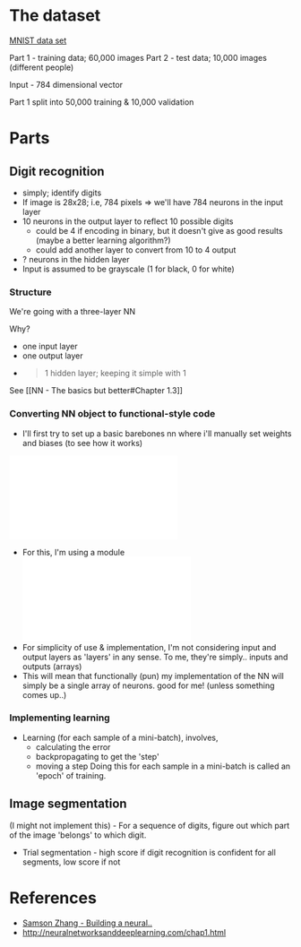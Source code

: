 # The dataset
[MNIST data set](http://yann.lecun.com/exdb/mnist/)

Part 1 - training data; 60,000 images
Part 2 - test data; 10,000 images (different people)

Input - 784 dimensional vector

Part 1 split into 50,000 training & 10,000 validation
# Parts

## Digit recognition
- simply; identify digits
- If image is 28x28; i.e, 784 pixels => we'll have 784 neurons in the input layer
- 10 neurons in the output layer to reflect 10 possible digits
	- could be 4 if encoding in binary, but it doesn't give as good results (maybe a better learning algorithm?)
	- could add another layer to convert from 10 to 4 output
- ? neurons in the hidden layer
- Input is assumed to be grayscale (1 for black, 0 for white)
### Structure
We're going with a three-layer NN 

Why?
- one input layer
- one output layer
- >1 hidden layer; keeping it simple with 1

See [[NN - The basics but better#Chapter 1.3]]
### Converting NN object to functional-style code
- I'll first try to set up a basic barebones nn where i'll manually set weights and biases (to see how it works)

![file](03_non_learning_nn.hs)
- For this, I'm using  a module ![Neurons](Neurons.hs)
- For simplicity of use & implementation, I'm not considering input and output layers as 'layers' in any sense. To me, they're simply.. inputs and outputs (arrays)
- This will mean that functionally (pun) my implementation of the NN will simply be a single array of neurons. good for me! (unless something comes up..)

### Implementing learning
- Learning (for each sample of a mini-batch), involves,
	- calculating the error
	- backpropagating to get the 'step'
	- moving a step
Doing this for each sample in a mini-batch is called an 'epoch' of training.
## Image segmentation
(I might not implement this) - For a sequence of digits, figure out which part of the image 'belongs' to which digit.

- Trial segmentation - high score if digit recognition is confident for all segments, low score if not

# References

- [Samson Zhang - Building a neural..](https://youtu.be/w8yWXqWQYmU?si=wugJeinxPxKdF-Df)
- http://neuralnetworksanddeeplearning.com/chap1.html
